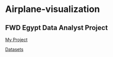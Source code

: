 # Airplane-visualization
## FWD Egypt Data Analyst Project 
[My Project](https://public.tableau.com/app/profile/mahmoud.adel4001/viz/Book5_16666463683470/Story1)

[Datasets](https://www.kaggle.com/datasets/usdot/flight-delays)

